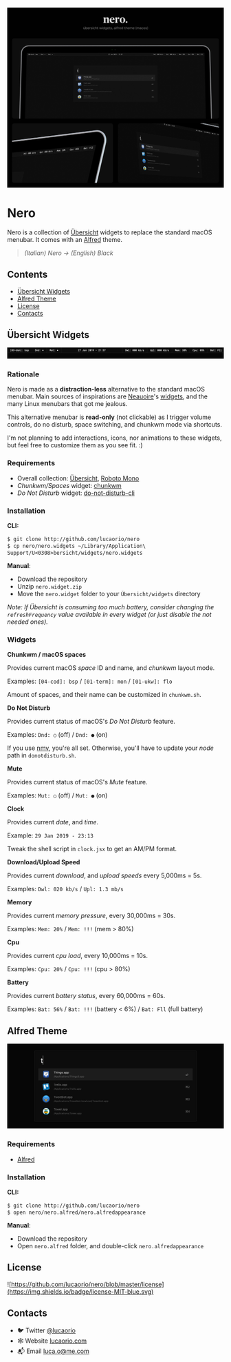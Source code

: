 ![Nero](images/nero.jpg)

# Nero

Nero is a collection of [Übersicht](http://tracesof.net/uebersicht) widgets to replace the standard macOS menubar. It comes with an [Alfred](https://alfredapp.com/) theme.

> _(Italian) Nero -> (English) Black_

## Contents

- [Übersicht Widgets](#ubersicht-widgets)
- [Alfred Theme](#alfred-theme)
- [License](#license)
- [Contacts](#contacts)

## Übersicht Widgets

![Nero Widgets](images/nero.widgets.jpg)

### Rationale

Nero is made as a **distraction-less** alternative to the standard macOS menubar. Main sources of inspirations are [Neauoire](https://xxiivv.com/)'s [widgets](https://github.com/neauoire/ubersicht-widgets), and the many Linux menubars that got me jealous.

This alternative menubar is **read-only** (not clickable) as I trigger volume controls, do no disturb, space switching, and chunkwm mode via shortcuts.

I'm not planning to add interactions, icons, nor animations to these widgets, but feel free to customize them as you see fit. :)

### Requirements

- Overall collection: [Übersicht](http://tracesof.net/uebersicht), [Roboto Mono](https://fonts.google.com/specimen/Roboto+Mono)
- _Chunkwm/Spaces_ widget: [chunkwm](https://github.com/koekeishiya/chunkwm)
- _Do Not Disturb_ widget: [do-not-disturb-cli](https://github.com/sindresorhus/do-not-disturb-cli)

### Installation

**CLI:**

```shell
$ git clone http://github.com/lucaorio/nero
$ cp nero/nero.widgets ~/Library/Application\ Support/U<0308>bersicht/widgets/nero.widgets
```

**Manual**:

- Download the repository
- Unzip `nero.widget.zip`
- Move the `nero.widget` folder to your `Übersicht/widgets` directory

_Note: If Übersicht is consuming too much battery, consider changing the `refreshFrequency` value available in every widget (or just disable the not needed ones)._

### Widgets

**Chunkwm / macOS spaces**

Provides current macOS _space_ ID and name, and _chunkwm_ layout mode.

Examples: `[04-cod]: bsp` / `[01-term]: mon` / `[01-ukw]: flo`

Amount of spaces, and their name can be customized in `chunkwm.sh`.

**Do Not Disturb**

Provides current status of macOS's _Do Not Disturb_ feature.

Examples: `Dnd: ○` (off) / `Dnd: ●` (on)

If you use [nmv](https://github.com/creationix/nvm), you're all set. Otherwise, you'll have to update your _node_ path in `donotdisturb.sh`.

**Mute**

Provides current status of macOS's _Mute_ feature.

Examples: `Mut: ○` (off) / `Mut: ●` (on)

**Clock**

Provides current _date_, and _time_.

Example: `29 Jan 2019 - 23:13`

Tweak the shell script in `clock.jsx` to get an AM/PM format.

**Download/Upload Speed**

Provides current _download_, and _upload speeds_ every 5,000ms = 5s.

Examples: `Dwl: 020 kb/s` / `Upl: 1.3 mb/s`

**Memory**

Provides current _memory pressure_, every 30,000ms = 30s.

Examples: `Mem: 20%` / `Mem: !!!` (mem > 80%)

**Cpu**

Provides current _cpu load_, every 10,000ms = 10s.

Examples: `Cpu: 20%` / `Cpu: !!!` (cpu > 80%)

**Battery**

Provides current _battery status_, every 60,000ms = 60s.

Examples: `Bat: 56%` / `Bat: !!!` (battery < 6%) / `Bat: Fll` (full battery)

## Alfred Theme

![Nero Alfred](images/nero.alfred.jpg)

### Requirements

- [Alfred](https://alfredapp.com)

### Installation

**CLI:**

```shell
$ git clone http://github.com/lucaorio/nero
$ open nero/nero.alfred/nero.alfredappearance
```

**Manual**:

- Download the repository
- Open `nero.alfred` folder, and double-click `nero.alfredappearance`

## License

![https://github.com/lucaorio/nero/blob/master/license](https://img.shields.io/badge/license-MIT-blue.svg)

## Contacts

- 🐦 Twitter [@lucaorio](http://twitter.com/@lucaorio_)
- 🕸 Website [lucaorio.com](http://lucaorio.com)
- 📬 Email [luca.o@me.com](mailto:luca.o@me.com)

